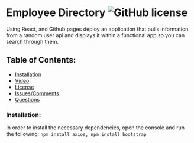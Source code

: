 # Employee Directory  ![GitHub license](https://img.shields.io/github/license/Naereen/StrapDown.js.svg)
Using React, and Github pages deploy an application that pulls information from a random user api and displays it within a functional app so you can search through them.

## Table of Contents:
* [Installation](#installation)
* [Video](#video)
* [License](#license)
* [Issues/Comments](#issues)
* [Questions](#questions)

### Installation:
In order to install the necessary dependencies, open the console and run the following:
```npm install axios, npm install bootstrap```

